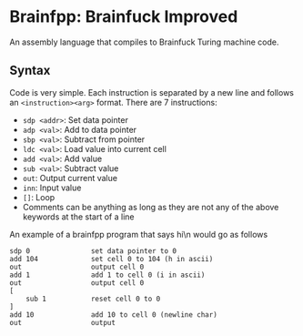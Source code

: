 # Brainfpp: Brainfuck Improved

An assembly language that compiles to Brainfuck Turing machine code.

## Syntax

Code is very simple. Each instruction is separated by a new line and follows an `<instruction><arg>` format. There are 7 instructions:

- `sdp <addr>`: Set data pointer
- `adp <val>`: Add to data pointer
- `sbp <val>`: Subtract from pointer
- `ldc <val>`: Load value into current cell
- `add <val>`: Add value
- `sub <val>`: Subtract value
- `out`: Output current value
- `inn`: Input value
- `[]`: Loop
- Comments can be anything as long as they are not any of the above keywords at the start of a line 

An example of a brainfpp program that says hi\n would go as follows

```
sdp 0               set data pointer to 0
add 104             set cell 0 to 104 (h in ascii)
out                 output cell 0
add 1               add 1 to cell 0 (i in ascii)
out                 output cell 0
[                   
    sub 1           reset cell 0 to 0
]
add 10              add 10 to cell 0 (newline char)
out                 output 
```